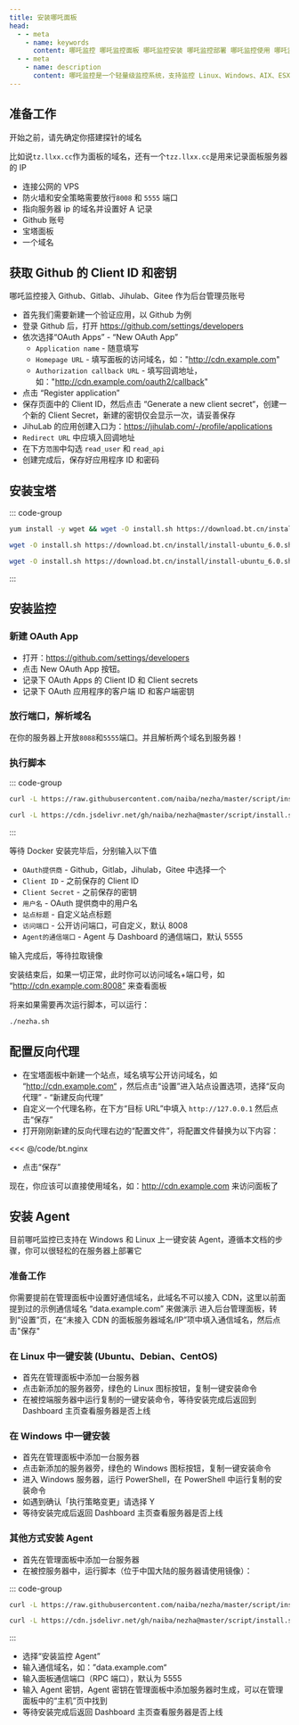```yaml
---
title: 安装哪吒面板
head:
  - - meta
    - name: keywords
      content: 哪吒监控 哪吒监控面板 哪吒监控安装 哪吒监控部署 哪吒监控使用 哪吒监控文档 哪吒监控教程
  - - meta
    - name: description
      content: 哪吒监控是一个轻量级监控系统，支持监控 Linux、Windows、AIX、ESXi、KVM、Docker、Ceph、Zabbix、OpenStack、MongoDB、MySQL、Redis、PostgreSQL、Docker、Kubernetes、Docker Swarm、HAProxy、Nginx、Tomcat、Apache 等主流服务器、数据库、中间件、云原生等监控。
---
```


## 准备工作

开始之前，请先确定你搭建探针的域名

比如说`tz.llxx.cc`作为面板的域名，还有一个`tzz.llxx.cc`是用来记录面板服务器的 IP

- 连接公网的 VPS
- 防火墙和安全策略需要放行`8008` 和 `5555` 端口
- 指向服务器 ip 的域名并设置好 A 记录
- Github 账号
- 宝塔面板
- 一个域名

<Links 
  l="https://github.com/naiba/nezha"
  light="https://i.theovan.cn/logo/github.svg"
  dark="https://i.theovan.cn/logo/github-dark.svg"
  t="项目地址"
/>

## 获取 Github 的 Client ID 和密钥

哪吒监控接入 Github、Gitlab、Jihulab、Gitee 作为后台管理员账号

- 首先我们需要新建一个验证应用，以 Github 为例
- 登录 Github 后，打开 <https://github.com/settings/developers>
- 依次选择“OAuth Apps” - “New OAuth App”
  - `Application name` - 随意填写
  - `Homepage URL` - 填写面板的访问域名，如："<http://cdn.example.com>"
  - `Authorization callback URL` - 填写回调地址，如："<http://cdn.example.com/oauth2/callback>"
- 点击 “Register application”
- 保存页面中的 Client ID，然后点击 “Generate a new client secret“，创建一个新的 Client Secret，新建的密钥仅会显示一次，请妥善保存
- JihuLab 的应用创建入口为：https://jihulab.com/-/profile/applications
- `Redirect URL` 中应填入回调地址
- 在下方`范围`中勾选 `read_user` 和 `read_api`
- 创建完成后，保存好应用程序 ID 和密码

## 安装宝塔

::: code-group

```sh [Centos]
yum install -y wget && wget -O install.sh https://download.bt.cn/install/install_6.0.sh && sh install.sh ed8484bec
```

```sh [Ubuntu/Deepin]
wget -O install.sh https://download.bt.cn/install/install-ubuntu_6.0.sh && sudo bash install.sh ed8484bec
```

```sh [Debian]
wget -O install.sh https://download.bt.cn/install/install-ubuntu_6.0.sh && bash install.sh ed8484bec
```

:::

## 安装监控

### 新建 OAuth App

- 打开：https://github.com/settings/developers
- 点击 New OAuth App 按钮。
- 记录下 OAuth Apps 的 Client ID 和 Client secrets
- 记录下 OAuth 应用程序的客户端 ID 和客户端密钥

### 放行端口，解析域名

在你的服务器上开放`8088`和`5555`端口。并且解析两个域名到服务器！

### 执行脚本

::: code-group

```sh [国外机]
curl -L https://raw.githubusercontent.com/naiba/nezha/master/script/install.sh  -o nezha.sh && chmod +x nezha.sh && sudo ./nezha.sh
```

```sh [国内机]
curl -L https://cdn.jsdelivr.net/gh/naiba/nezha@master/script/install.sh -o nezha.sh && chmod +x nezha.sh && sudo CN=true ./nezha.sh
```

:::

等待 Docker 安装完毕后，分别输入以下值

- `OAuth提供商` - Github，Gitlab，Jihulab，Gitee 中选择一个
- `Client ID` - 之前保存的 Client ID
- `Client Secret` - 之前保存的密钥
- `用户名` - OAuth 提供商中的用户名
- `站点标题` - 自定义站点标题
- `访问端口` - 公开访问端口，可自定义，默认 8008
- `Agent的通信端口` - Agent 与 Dashboard 的通信端口，默认 5555

输入完成后，等待拉取镜像

安装结束后，如果一切正常，此时你可以访问域名+端口号，如 “http://cdn.example.com:8008” 来查看面板

将来如果需要再次运行脚本，可以运行：

```sh
./nezha.sh
```

## 配置反向代理

- 在宝塔面板中新建一个站点，域名填写公开访问域名，如 “http://cdn.example.com“ ，然后点击“设置”进入站点设置选项，选择“反向代理” - “新建反向代理”
- 自定义一个代理名称，在下方“目标 URL”中填入 `http://127.0.0.1` 然后点击“保存”
- 打开刚刚新建的反向代理右边的“配置文件”，将配置文件替换为以下内容：

<<< @/code/bt.nginx

- 点击“保存”

现在，你应该可以直接使用域名，如：http://cdn.example.com 来访问面板了

## 安装 Agent

目前哪吒监控已支持在 Windows 和 Linux 上一键安装 Agent，遵循本文档的步骤，你可以很轻松的在服务器上部署它

### 准备工作

你需要提前在管理面板中设置好通信域名，此域名不可以接入 CDN，这里以前面提到过的示例通信域名 “data.example.com” 来做演示
进入后台管理面板，转到“设置”页，在“未接入 CDN 的面板服务器域名/IP”项中填入通信域名，然后点击"保存"

### 在 Linux 中一键安装 (Ubuntu、Debian、CentOS)

- 首先在管理面板中添加一台服务器
- 点击新添加的服务器旁，绿色的 Linux 图标按钮，复制一键安装命令
- 在被控端服务器中运行复制的一键安装命令，等待安装完成后返回到 Dashboard 主页查看服务器是否上线

### 在 Windows 中一键安装

- 首先在管理面板中添加一台服务器
- 点击新添加的服务器旁，绿色的 Windows 图标按钮，复制一键安装命令
- 进入 Windows 服务器，运行 PowerShell，在 PowerShell 中运行复制的安装命令
- 如遇到确认「执行策略变更」请选择 Y
- 等待安装完成后返回 Dashboard 主页查看服务器是否上线

### 其他方式安装 Agent

- 首先在管理面板中添加一台服务器
- 在被控服务器中，运行脚本（位于中国大陆的服务器请使用镜像）：

::: code-group

```sh [国外机]
curl -L https://raw.githubusercontent.com/naiba/nezha/master/script/install.sh  -o nezha.sh && chmod +x nezha.sh && sudo ./nezha.sh
```

```sh [国内机]
curl -L https://cdn.jsdelivr.net/gh/naiba/nezha@master/script/install.sh -o nezha.sh && chmod +x nezha.sh && sudo CN=true ./nezha.sh
```

:::

- 选择“安装监控 Agent”
- 输入通信域名，如：”data.example.com“
- 输入面板通信端口（RPC 端口），默认为 5555
- 输入 Agent 密钥，Agent 密钥在管理面板中添加服务器时生成，可以在管理面板中的“主机”页中找到
- 等待安装完成后返回 Dashboard 主页查看服务器是否上线
